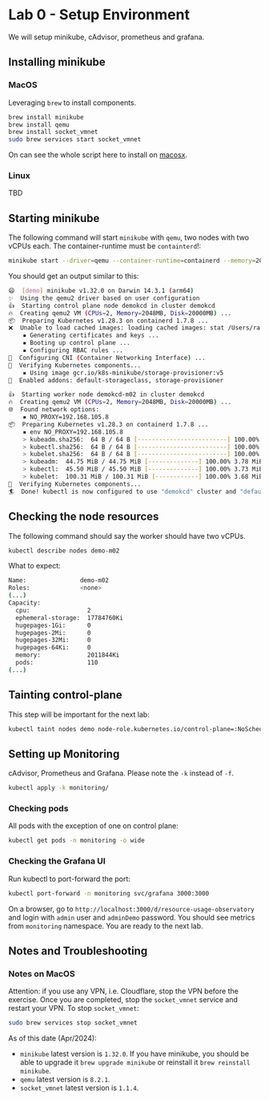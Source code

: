 # Lab 0 - Setup Environment

We will setup minikube, cAdvisor, prometheus and grafana.

## Installing minikube

### MacOS
Leveraging `brew` to install components.

```sh
brew install minikube
brew install qemu
brew install socket_vmnet
sudo brew services start socket_vmnet
```

On can see the whole script here to install on [macosx](./minikube/minikube-on-macos.sh).

### Linux 

TBD

## Starting minikube

The following command will start `minikube` with `qemu`, two nodes with two vCPUs each. The container-runtime must be `containterd`!:

```sh
minikube start --driver=qemu --container-runtime=containerd --memory=2048 --cpus=2 --nodes=2 --network=socket_vmnet --profile demo
```

You should get an output similar to this:

```sh
😄  [demo] minikube v1.32.0 on Darwin 14.3.1 (arm64)
✨  Using the qemu2 driver based on user configuration
👍  Starting control plane node demokcd in cluster demokcd
🔥  Creating qemu2 VM (CPUs=2, Memory=2048MB, Disk=20000MB) ...
📦  Preparing Kubernetes v1.28.3 on containerd 1.7.8 ...
❌  Unable to load cached images: loading cached images: stat /Users/rafa/.minikube/cache/images/arm64/registry.k8s.io/etcd_3.5.9-0: no such file or directory
    ▪ Generating certificates and keys ...
    ▪ Booting up control plane ...
    ▪ Configuring RBAC rules ...
🔗  Configuring CNI (Container Networking Interface) ...
🔎  Verifying Kubernetes components...
    ▪ Using image gcr.io/k8s-minikube/storage-provisioner:v5
🌟  Enabled addons: default-storageclass, storage-provisioner

👍  Starting worker node demokcd-m02 in cluster demokcd
🔥  Creating qemu2 VM (CPUs=2, Memory=2048MB, Disk=20000MB) ...
🌐  Found network options:
    ▪ NO_PROXY=192.168.105.8
📦  Preparing Kubernetes v1.28.3 on containerd 1.7.8 ...
    ▪ env NO_PROXY=192.168.105.8
    > kubeadm.sha256:  64 B / 64 B [-------------------------] 100.00% ? p/s 0s
    > kubectl.sha256:  64 B / 64 B [-------------------------] 100.00% ? p/s 0s
    > kubelet.sha256:  64 B / 64 B [-------------------------] 100.00% ? p/s 0s
    > kubeadm:  44.75 MiB / 44.75 MiB [--------------] 100.00% 3.78 MiB p/s 12s
    > kubectl:  45.50 MiB / 45.50 MiB [--------------] 100.00% 3.73 MiB p/s 12s
    > kubelet:  100.31 MiB / 100.31 MiB [------------] 100.00% 3.68 MiB p/s 27s
🔎  Verifying Kubernetes components...
🏄  Done! kubectl is now configured to use "demokcd" cluster and "default" namespace by default
```

## Checking the node resources

The following command should say the worker should have two vCPUs.
```sh
kubectl describe nodes demo-m02
```

What to expect:

```sh
Name:               demo-m02
Roles:              <none>
(...)
Capacity:
  cpu:                2
  ephemeral-storage:  17784760Ki
  hugepages-1Gi:      0
  hugepages-2Mi:      0
  hugepages-32Mi:     0
  hugepages-64Ki:     0
  memory:             2011844Ki
  pods:               110
(...)
```

## Tainting control-plane

This step will be important for the next lab:
```sh
kubectl taint nodes demo node-role.kubernetes.io/control-plane=:NoSchedule
```

## Setting up Monitoring

cAdvisor, Prometheus and Grafana.
Please note the `-k` instead of `-f`.

```sh
kubectl apply -k monitoring/

```

### Checking pods

All pods with the exception of one on control plane:

```sh
kubectl get pods -n monitoring -o wide 

```

### Checking the Grafana UI

Run kubectl to port-forward the port:

```sh
kubectl port-forward -n monitoring svc/grafana 3000:3000
```

On a browser, go to `http://localhost:3000/d/resource-usage-observatory` and login with `admin` user and `adminDemo` password. You should see metrics from `monitoring` namespace. You are ready to the next lab.


## Notes and Troubleshooting

### Notes on MacOS

Attention: if you use any VPN, i.e. Cloudflare, stop the VPN before the exercise. Once you are completed, stop the `socket_vmnet` service and restart your VPN.
To stop `socket_vmnet`:
```sh
sudo brew services stop socket_vmnet
```

As of this date (Apr/2024):
- `minikube` latest version is `1.32.0`.
If you have minikube, you should be able to upgrade it `brew upgrade minikube` or reinstall it `brew reinstall minikube`.
- `qemu` latest version is `8.2.1`.
- `socket_vmnet` latest version is `1.1.4`.